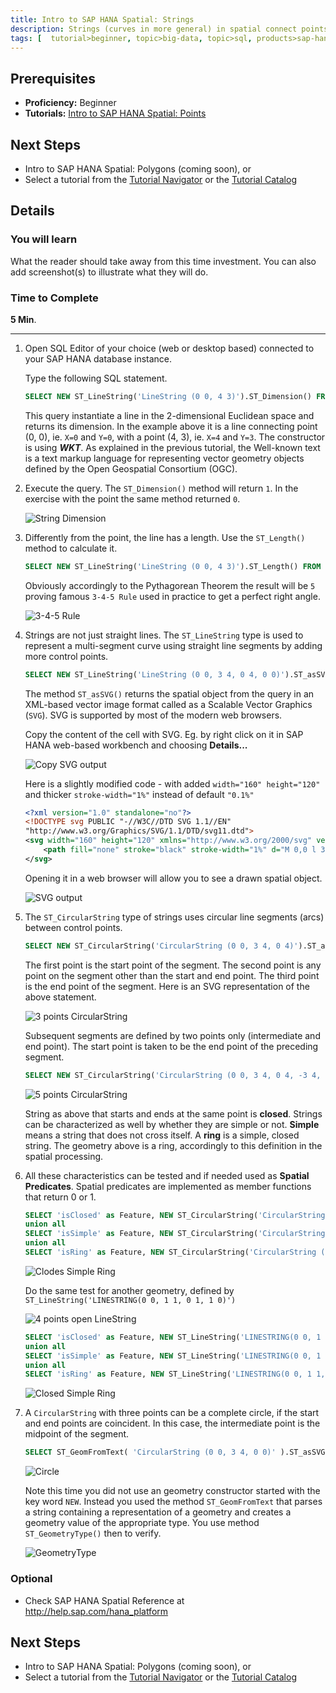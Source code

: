 ```yaml
---
title: Intro to SAP HANA Spatial: Strings
description: Strings (curves in more general) in spatial connect points
tags: [  tutorial>beginner, topic>big-data, topic>sql, products>sap-hana, products>sap-hana,-express-edition ]
---
```

## Prerequisites  
 - **Proficiency:** Beginner
 - **Tutorials:** [Intro to SAP HANA Spatial: Points](http://go.sap.com/developer/tutorials/hana-spatial-intro1-point.html)

## Next Steps
 - Intro to SAP HANA Spatial: Polygons (coming soon), or
 - Select a tutorial from the [Tutorial Navigator](http://go.sap.com/developer/tutorial-navigator.html) or the [Tutorial Catalog](http://go.sap.com/developer/tutorials.html)

## Details
### You will learn  
What the reader should take away from this time investment. You can also add screenshot(s) to illustrate what they will do.

### Time to Complete
**5 Min**.

---

1. Open SQL Editor of your choice (web or desktop based) connected to your SAP HANA database instance.

    Type the following SQL statement.
    ```sql
    SELECT NEW ST_LineString('LineString (0 0, 4 3)').ST_Dimension() FROM dummy;
    ```

    This query instantiate a line in the 2-dimensional Euclidean space and returns its dimension. In the example above it is a line connecting point (0, 0), ie. `X=0` and `Y=0`, with a point (4, 3),  ie. `X=4` and `Y=3`. The constructor is using ___WKT___. As explained in the previous tutorial, the Well-known text is a text markup language for representing vector geometry objects defined by the Open Geospatial Consortium (OGC).

2. Execute the query. The `ST_Dimension()` method will return `1`. In the exercise with the point the same method returned `0`.

    ![String Dimension](spatial0201.jpg)

3. Differently from the point, the line has a length. Use the `ST_Length()` method to calculate it.

    ```sql
    SELECT NEW ST_LineString('LineString (0 0, 4 3)').ST_Length() FROM dummy;
    ```

    Obviously accordingly to the Pythagorean Theorem the result will be `5` proving famous `3-4-5 Rule` used in practice to get a perfect right angle.

    ![3-4-5 Rule](spatial0202.jpg)

4. Strings are not just straight lines. The `ST_LineString` type is used to represent a multi-segment curve using straight line segments by adding more control points.

    ```sql
    SELECT NEW ST_LineString('LineString (0 0, 3 4, 0 4, 0 0)').ST_asSVG() as SVG FROM dummy;
    ```

    The method `ST_asSVG()` returns the spatial object from the query in an XML-based vector image format called as a Scalable Vector Graphics (`SVG`). SVG is supported by most of the modern web browsers.

    Copy the content of the cell with SVG. Eg. by right click on it in SAP HANA web-based workbench and choosing **Details...**

    ![Copy SVG output](spatial0203.jpg)

    Here is a slightly modified code - with added `width="160" height="120"` and thicker `stroke-width="1%"` instead of default `"0.1%"`
    ```xml
    <?xml version="1.0" standalone="no"?>
    <!DOCTYPE svg PUBLIC "-//W3C//DTD SVG 1.1//EN"
    "http://www.w3.org/Graphics/SVG/1.1/DTD/svg11.dtd">
    <svg width="160" height="120" xmlns="http://www.w3.org/2000/svg" version="1.1" viewBox="-.003 -4.004 3.006 4.008">
    	<path fill="none" stroke="black" stroke-width="1%" d="M 0,0 l 3,-4 -3,0 0,4 "/>
    </svg>
    ```

    Opening it in a web browser will allow you to see a drawn spatial object.

    ![SVG output](spatial0204.jpg)

5. The `ST_CircularString` type of strings uses circular line segments (arcs) between control points.

    ```sql
    SELECT NEW ST_CircularString('CircularString (0 0, 3 4, 0 4)').ST_asSVG() as SVG FROM dummy;
    ```

    The first point is the start point of the segment. The second point is any point on the segment other than the start and end point. The third point is the end point of the segment. Here is an SVG representation of the above statement.

    ![3 points CircularString](spatial0205.jpg)

    Subsequent segments are defined by two points only (intermediate and end point). The start point is taken to be the end point of the preceding segment.

    ```sql
    SELECT NEW ST_CircularString('CircularString (0 0, 3 4, 0 4, -3 4, 0 0)').ST_asSVG() as SVG FROM dummy;
    ```

    ![5 points CircularString](spatial0206.jpg)

    String as above that starts and ends at the same point is **closed**. Strings can be characterized as well by whether they are simple or not. **Simple** means a string that does not cross itself. A **ring** is a simple, closed string. The geometry above is a ring, accordingly to this definition in the spatial processing.

6. All these characteristics can be tested and if needed used as **Spatial Predicates**. Spatial predicates are implemented as member functions that return 0 or 1.

    ```sql
    SELECT 'isClosed' as Feature, NEW ST_CircularString('CircularString (0 0, 3 4, 0 4, -3 4, 0 0)').ST_isClosed() as FeatureTest FROM dummy
    union all
    SELECT 'isSimple' as Feature, NEW ST_CircularString('CircularString (0 0, 3 4, 0 4, -3 4, 0 0)').ST_isSimple() as FeatureTest FROM dummy
    union all
    SELECT 'isRing' as Feature, NEW ST_CircularString('CircularString (0 0, 3 4, 0 4, -3 4, 0 0)').ST_isRing() as FeatureTest FROM dummy;
    ```

    ![Clodes Simple Ring](spatial0207.jpg)

    Do the same test for another geometry, defined by `ST_LineString('LINESTRING(0 0, 1 1, 0 1, 1 0)')`

    ![4 points open LineString](spatial0208.jpg)

    ```sql
    SELECT 'isClosed' as Feature, NEW ST_LineString('LINESTRING(0 0, 1 1, 0 1, 1 0)').ST_isClosed() as FeatureTest FROM dummy
    union all
    SELECT 'isSimple' as Feature, NEW ST_LineString('LINESTRING(0 0, 1 1, 0 1, 1 0)').ST_isSimple() as FeatureTest FROM dummy
    union all
    SELECT 'isRing' as Feature, NEW ST_LineString('LINESTRING(0 0, 1 1, 0 1, 1 0)').ST_isRing() as FeatureTest FROM dummy;
    ```

    ![Closed Simple Ring](spatial0209.jpg)

7. A `CircularString` with three points can be a complete circle, if the start and end points are coincident. In this case, the intermediate point is the midpoint of the segment.

    ```sql
    SELECT ST_GeomFromText( 'CircularString (0 0, 3 4, 0 0)' ).ST_asSVG() as SVG FROM dummy;
    ```

    ![Circle](spatial0210.jpg)

    Note this time you did not use an geometry constructor started with the key word `NEW`. Instead you used the method `ST_GeomFromText` that parses a string containing a representation of a geometry and creates a geometry value of the appropriate type. You use method `ST_GeometryType()` then to verify.

    ![GeometryType](spatial0211.jpg)

### Optional
 - Check SAP HANA Spatial Reference at http://help.sap.com/hana_platform

## Next Steps
- Intro to SAP HANA Spatial: Polygons (coming soon), or
- Select a tutorial from the [Tutorial Navigator](http://go.sap.com/developer/tutorial-navigator.html) or the [Tutorial Catalog](http://go.sap.com/developer/tutorials.html)
